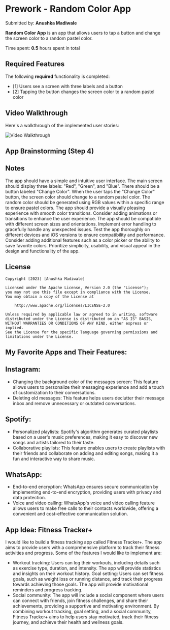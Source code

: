 # Prework - Random Color App

Submitted by: **Anushka Madiwale**

**Random Color App** is an app that allows users to tap a button and change the screen color to a random pastel color.

Time spent: **0.5** hours spent in total

## Required Features

The following **required** functionality is completed:

- [1] Users see a screen with three labels and a button
- [2] Tapping the button changes the screen color to a random pastel color

## Video Walkthrough

Here's a walkthrough of the implemented user stories:

![Video Walkthrough](https://i.imgur.com/qRpGAGH.gif)


## App Brainstorming (Step 4)

## Notes

The app should have a simple and intuitive user interface.
The main screen should display three labels: "Red", "Green", and "Blue".
There should be a button labeled "Change Color".
When the user taps the "Change Color" button, the screen color should change to a random pastel color.
The random color should be generated using RGB values within a specific range to ensure pastel colors.
The app should provide a visually pleasing experience with smooth color transitions.
Consider adding animations or transitions to enhance the user experience.
The app should be compatible with different screen sizes and orientations.
Implement error handling to gracefully handle any unexpected issues.
Test the app thoroughly on different devices and iOS versions to ensure compatibility and performance.
Consider adding additional features such as a color picker or the ability to save favorite colors.
Prioritize simplicity, usability, and visual appeal in the design and functionality of the app.


## License

    Copyright [2023] [Anushka Madiwale]

    Licensed under the Apache License, Version 2.0 (the "License");
    you may not use this file except in compliance with the License.
    You may obtain a copy of the License at

        http://www.apache.org/licenses/LICENSE-2.0

    Unless required by applicable law or agreed to in writing, software
    distributed under the License is distributed on an "AS IS" BASIS,
    WITHOUT WARRANTIES OR CONDITIONS OF ANY KIND, either express or implied.
    See the License for the specific language governing permissions and
    limitations under the License.


## My Favorite Apps and Their Features:

## Instagram:
- Changing the background color of the messages screen: This feature allows users to personalize their messaging experience and add a touch of customization to their conversations.
- Deleting old messages: This feature helps users declutter their message inbox and remove unnecessary or outdated conversations.

## Spotify:
- Personalized playlists: Spotify's algorithm generates curated playlists based on a user's music preferences, making it easy to discover new songs and artists tailored to their taste.
- Collaborative playlists: This feature enables users to create playlists with their friends and collaborate on adding and editing songs, making it a fun and interactive way to share music.

## WhatsApp:
- End-to-end encryption: WhatsApp ensures secure communication by implementing end-to-end encryption, providing users with privacy and data protection.
- Voice and video calling: WhatsApp's voice and video calling feature allows users to make free calls to their contacts worldwide, offering a convenient and cost-effective communication solution.

## App Idea: Fitness Tracker+
I would like to build a fitness tracking app called Fitness Tracker+. The app aims to provide users with a comprehensive platform to track their fitness activities and progress. Some of the features I would like to implement are:

- Workout tracking: Users can log their workouts, including details such as exercise type, duration, and intensity. The app will provide statistics and insights on their workout history.
Goal setting: Users can set fitness goals, such as weight loss or running distance, and track their progress towards achieving those goals. The app will provide motivational reminders and progress tracking.
- Social community: The app will include a social component where users can connect with friends, join fitness challenges, and share their achievements, providing a supportive and motivating environment.
By combining workout tracking, goal setting, and a social community, Fitness Tracker+ aims to help users stay motivated, track their fitness journey, and achieve their health and wellness goals.
